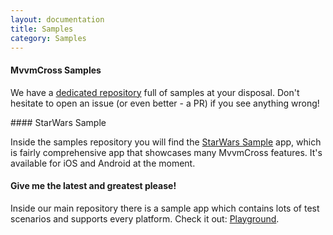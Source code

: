 ```yaml
---
layout: documentation
title: Samples
category: Samples
---
```


#### MvvmCross Samples 

We have a [dedicated repository](https://github.com/MvvmCross/MvvmCross-Samples) full of samples at your disposal. Don't hesitate to open an issue (or even better - a PR)  if you see anything wrong!

#### StarWars Sample

Inside the samples repository you will find the [StarWars Sample](https://github.com/MvvmCross/MvvmCross-Samples/tree/master/StarWarsSample) app, which is fairly comprehensive app that showcases many MvvmCross features. It's available for iOS and Android at the moment.

#### Give me the latest and greatest please!

Inside our main repository there is a sample app which contains lots of test scenarios and supports every platform. Check it out: [Playground](https://github.com/MvvmCross/MvvmCross/tree/master/Projects/Playground).